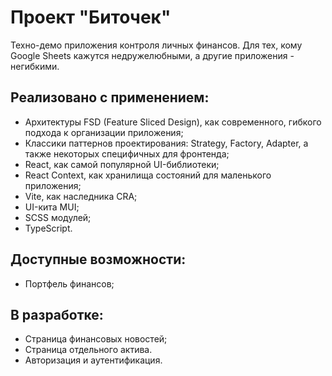 # Проект "Биточек"

Техно-демо приложения контроля личных финансов. Для тех, кому Google Sheets кажутся недружелюбными, а другие приложения - негибкими.

## Реализовано с применением:
- Архитектуры FSD (Feature Sliced Design), как современного, гибкого подхода к организации приложения;
- Классики паттернов проектирования: Strategy, Factory, Adapter, а также некоторых специфичных для фронтенда;
- React, как самой популярной UI-библиотеки;
- React Context, как хранилища состояний для маленького приложения;
- Vite, как наследника CRA;
- UI-кита MUI;
- SCSS модулей;
- TypeScript.

## Доступные возможности:
- Портфель финансов;


## В разработке:
- Страница финансовых новостей;
- Страница отдельного актива.
- Авторизация и аутентификация.
